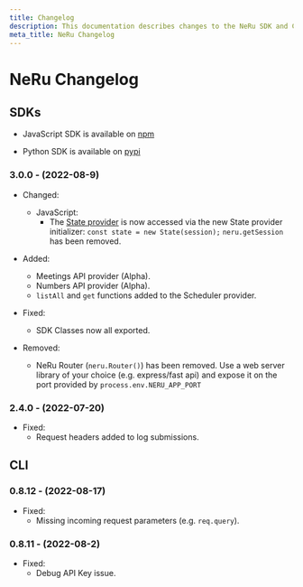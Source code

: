 ```yaml
---
title: Changelog
description: This documentation describes changes to the NeRu SDK and CLI
meta_title: NeRu Changelog
---
```


# NeRu Changelog


## SDKs

* JavaScript SDK is available on [npm](https://www.npmjs.com/package/neru-alpha)

* Python SDK is available on [pypi](https://pypi.org/project/nerualpha/)

### 3.0.0 - (2022-08-9)

* Changed:
    * JavaScript: 
        * The [State provider](/neru/providers/state) is now accessed via the new State provider initializer: `const state = new State(session);`
        `neru.getSession` has been removed.

* Added: 
    * Meetings API provider (Alpha).
    * Numbers API provider (Alpha).
    * `listAll` and `get` functions added to the Scheduler provider.

* Fixed:
    * SDK Classes now all exported.

* Removed:
    * NeRu Router (`neru.Router()`) has been removed. Use a web server library of your choice (e.g. express/fast api) and expose it on the port provided by `process.env.NERU_APP_PORT`

### 2.4.0 - (2022-07-20)

* Fixed:
    * Request headers added to log submissions.

## CLI

### 0.8.12 - (2022-08-17)

* Fixed: 
    * Missing incoming request parameters (e.g. `req.query`).

### 0.8.11 - (2022-08-2)

* Fixed: 
    * Debug API Key issue.


